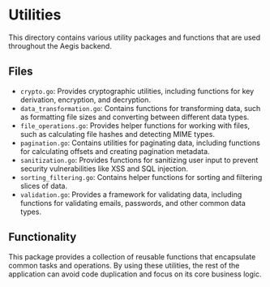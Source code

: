 # Utilities

This directory contains various utility packages and functions that are used throughout the Aegis backend.

## Files

*   `crypto.go`: Provides cryptographic utilities, including functions for key derivation, encryption, and decryption.
*   `data_transformation.go`: Contains functions for transforming data, such as formatting file sizes and converting between different data types.
*   `file_operations.go`: Provides helper functions for working with files, such as calculating file hashes and detecting MIME types.
*   `pagination.go`: Contains utilities for paginating data, including functions for calculating offsets and creating pagination metadata.
*   `sanitization.go`: Provides functions for sanitizing user input to prevent security vulnerabilities like XSS and SQL injection.
*   `sorting_filtering.go`: Contains helper functions for sorting and filtering slices of data.
*   `validation.go`: Provides a framework for validating data, including functions for validating emails, passwords, and other common data types.

## Functionality

This package provides a collection of reusable functions that encapsulate common tasks and operations. By using these utilities, the rest of the application can avoid code duplication and focus on its core business logic.
